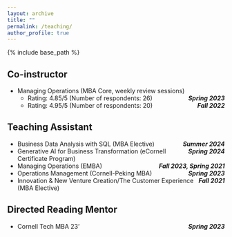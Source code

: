 ```yaml
---
layout: archive
title: ""
permalink: /teaching/
author_profile: true
---
```


{% include base_path %}

<style>
  .teaching-page {
    line-height: 3;       /* 1.5× spacing */
    max-width: 1200px;       /* change number as you like */
    margin: 0 auto;         /* center it on the page */
  }
  .twocol {
    display: grid;
    grid-template-columns: 1fr auto;
    align-items: baseline;
  }
  .twocol .right {
    white-space: nowrap;
    text-align: right;
  }
</style>


## Co-instructor

* Managing Operations (MBA Core, weekly review sessions)
   * <div class="twocol">
       <span>Rating: 4.85/5 (Number of respondents: 26)</span>
       <span class="right"><strong><em>Spring 2023</em></strong></span>
     </div>

   * <div class="twocol">
       <span>Rating: 4.95/5 (Number of respondents: 20)</span>
       <span class="right"><strong><em>Fall 2022</em></strong></span>
     </div>


## Teaching Assistant

* <div class="twocol">
    <span>Business Data Analysis with SQL (MBA Elective)</span>
    <span class="right"><strong><em>Summer 2024</em></strong></span>
  </div>

* <div class="twocol">
    <span>Generative AI for Business Transformation (eCornell Certificate Program)</span>
    <span class="right"><strong><em>Spring 2024</em></strong></span>
  </div>

* <div class="twocol">
    <span>Managing Operations (EMBA)</span>
    <span class="right"><strong><em>Fall 2023, Spring 2021</em></strong></span>
  </div>

* <div class="twocol">
    <span>Operations Management (Cornell-Peking MBA)</span>
    <span class="right"><strong><em>Spring 2023</em></strong></span>
  </div>

* <div class="twocol">
    <span>Innovation & New Venture Creation/The Customer Experience (MBA Elective)</span>
    <span class="right"><strong><em>Fall 2021</em></strong></span>
  </div>


## Directed Reading Mentor

* <div class="twocol">
    <span>Cornell Tech MBA 23’</span>
    <span class="right"><strong><em>Spring 2023</em></strong></span>
  </div>